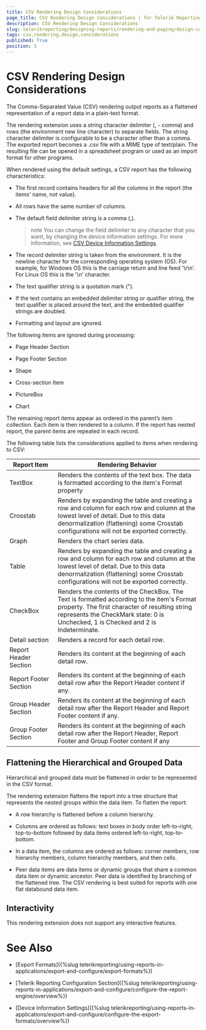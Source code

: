 ```yaml
---
title: CSV Rendering Design Considerations
page_title: CSV Rendering Design Considerations | for Telerik Reporting Documentation
description: CSV Rendering Design Considerations
slug: telerikreporting/designing-reports/rendering-and-paging/design-considerations-for-report-rendering/csv-rendering-design-considerations
tags: csv,rendering,design,considerations
published: True
position: 5
---
```

<style>
table th:first-of-type {
    width: 25%;
}
table th:nth-of-type(2) {
    width: 75%;
}
</style>

# CSV Rendering Design Considerations

The Comma-Separated Value (CSV) rendering output reports as a flattened representation of a report data in a plain-text format. 

The rendering extension uses a string character delimiter (, - comma) and rows (the environment new line character) to separate fields. The string character delimiter is configurable to be a character other than a comma. The exported report becomes a .csv file with a MIME type of text/plain. The resulting file can be opened in a spreadsheet program or used as an import format for other programs. 

When rendered using the default settings, a CSV report has the following characteristics:

* The first record contains headers for all the columns in the report (the items' name, not value).

* All rows have the same number of columns.

* The default field delimiter string is a comma (,).

   >note You can change the field delimiter to any character that you want, by changing the device information settings. For more information, see [CSV Device Information Settings](../../../using-reports-in-applications/export-and-configure/configure-the-export-formats/csv-device-information-settings). 

* The record delimiter string is taken from the environment. It is the newline character for the corresponding operating
  system (OS). For example, for Windows OS this is the carriage return and line feed '\r\n'.
  For Linux OS this is the '\n' character.

* The text qualifier string is a quotation mark (").

* If the text contains an embedded delimiter string or qualifier string, the text qualifier is placed around the text,
 and the embedded qualifier strings are doubled.

* Formatting and layout are ignored.  


The following items are ignored during processing:

* Page Header Section

* Page Footer Section

* Shape

* Cross-section Item

* PictureBox

* Chart

The remaining report items appear as ordered in the parent’s item collection. Each item is then rendered to a column. If the report has nested report, the parent items are repeated in each record. 

The following table lists the considerations applied to items when rendering to CSV:


|  __Report Item__  |  __Rendering Behavior__  |
| ------ | ------ |
|TextBox|Renders the contents of the text box. The data is formatted according to the item's Format property|
|Crosstab|Renders by expanding the table and creating a row and column for each row and column at the lowest level of detail. Due to this data denormalization (flattening) some Crosstab configurations will not be exported correctly.|
|Graph|Renders the chart series data.|
|Table|Renders by expanding the table and creating a row and column for each row and column at the lowest level of detail. Due to this data denormalization (flattening) some Crosstab configurations will not be exported correctly.|
|CheckBox|Renders the contents of the CheckBox. The Text is formatted according to the item's Format property. The first character of resulting string represents the CheckMark state: 0 is Unchecked, 1 is Checked and 2 is Indeterminate.|
|Detail section|Renders a record for each detail row.|
|Report Header Section|Renders its content at the beginning of each detail row.|
|Report Footer Section|Renders its content at the beginning of each detail row after the Report Header content if any.|
|Group Header Section|Renders its content at the beginning of each detail row after the Report Header and Report Footer content if any.|
|Group Footer Section|Renders its content at the beginning of each detail row after the Report Header, Report Footer and Group Footer content if  any|


## Flattening the Hierarchical and Grouped Data

Hierarchical and grouped data must be flattened in order to be represented in the CSV format. 

The rendering extension flattens the report into a tree structure that represents the nested groups within the data item. To flatten the report: 

* A row hierarchy is flattened before a column hierarchy.

* Columns are ordered as follows: text boxes in body order left-to-right, top-to-bottom followed by data items ordered left-to-right, top-to-bottom. 

* In a data item, the columns are ordered as follows: corner members, row hierarchy members, column hierarchy members, and then cells. 

* Peer data items are data items or dynamic groups that share a common data item or dynamic ancestor. Peer data is identified by branching of the flattened tree. The CSV rendering is best suited for reports with one flat databound data item.
				

## Interactivity

This rendering extension does not support any interactive features.

# See Also

 * [Export Formats]({%slug telerikreporting/using-reports-in-applications/export-and-configure/export-formats%})

 * [Telerik Reporting Configuration Section]({%slug telerikreporting/using-reports-in-applications/export-and-configure/configure-the-report-engine/overview%})

 * [Device Information Settings]({%slug telerikreporting/using-reports-in-applications/export-and-configure/configure-the-export-formats/overview%})
